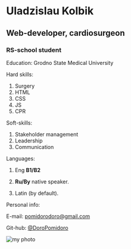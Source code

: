 # Uladzislau Kolbik
## Web-developer, cardiosurgeon
### RS-school student

Education: Grodno State Medical University

Hard skills: 
1. Surgery
2. HTML
3. CSS
4. JS
5. CPR

Soft-skills:
1. Stakeholder management
2. Leadership 
3. Communication

Languages: 
1. Eng **B1/B2**

2. **Ru/By** native speaker.

3. Latin (by default).

Personal info:

E-mail: pomidorodoro@gmail.com

Git-hub: [@DoroPomidoro](https://github.com/DoroPomidoro)

![my photo](https://i.ibb.co/F4g02Zf/i-m-a-cardiosurgeon.jpg" )